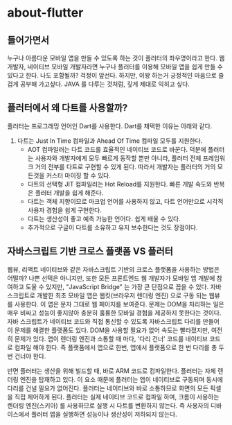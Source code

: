 # about-flutter

## 들어가면서

누구나 아름다운 모바일 앱을 만들 수 있도록 하는 것이 플러터의 좌우명이라고 한다. 웹 개발자, 네이티브 모바일 개발자라면 누구나 플러터를 이용해 모바일 앱을 쉽게 만들 수 있다고 한다. 나도 포함될까? 걱정이 앞선다. 하지만, 이왕 하는거 긍정적인 마음으로 즐겁게 공부해 가고싶다. JAVA 를 다루는 것처럼, 깊게 제대로 익히고 싶다.

## 플러터에서 왜 다트를 사용할까?

플러터는 프로그래밍 언어인 Dart를 사용한다. Dart를 채택한 이유는 아래와 같다.
1. 다트는 Just In Time 컴파일과 Ahead Of Time 컴파일 모두를 지원한다. 
    - AOT 컴파일러는 다트 코드를 효율적인 네이티브 코드로 바꾼다. 덕분에 플러터는 사용자와 개발자에게 모두 빠르게 동작할 뿐만 아니라, 플러터 전체 프레임워크 거의 전부를 다트로 구현할 수 있게 된다. 따라서 개발자는 플러터의 거의 모든것을 커스터 마이징 할 수 있다.
    - 다트의 선택형 JIT 컴파일러는 Hot Reload를 지원한다. 빠른 개발 속도와 반복은 플러터 개발을 쉽게 해준다.
    - 다트는 객체 지향이므로 마크업 언어를 사용하지 않고, 다트 언어만으로 시각적 사용자 경험을 쉽게 구현한다.
    - 다트는 생산성이 좋고 예측 가능한 언어다. 쉽게 배울 수 있다.
    - 추가적으로 구글이 다트를 소유하고 유지 보수한다는 것도 장점이다.

## 자바스크립트 기반 크로스 플랫폼 VS 플러터

웹뷰, 리액트 네이티브와 같은 자바스크립트 기반의 크로스 플랫폼을 사용하는 방법은 어떨까? 나쁜 선택은 아니지만, 또한 모든 프론트엔드 웹 개발자가 모바일 앱 개발에 참여하고 도울 수 있지만, "JavaScript Bridge" 는 가장 큰 단점으로 꼽을 수 있다. 자바스크립트로 개발한 최초 모바일 앱은 웹킷(브라우저 렌더링 엔진) 으로 구동 되는 웹뷰를 사용한다. 이 앱은 문자 그대로 웹 페이지를 보여준다. 문제는 DOM을 처리하는 일은 매우 비싸고 성능이 좋지않아 충분히 훌륭한 모바일 경험을 제공하지 못한다는 것이다. 자바 스크립트가 네이티브 코드와 직접 통신할 수 있도록 자바스크립트 다리를 만들어 이 문제를 해결한 플랫폼도 있다. DOM을 사용할 필요가 없어 속도는 빨라졌지만, 여전히 문제가 있다. 앱이 렌더링 엔진과 소통할 때 마다, '다리 건너' 코드를 네이티브 코드로 컴파일 해야 한다. 즉 플랫폼에서 앱으로 한번, 앱에서 플랫폼으로 한 번 다리를 총 두번 건너야 한다.

반면 플러터는 생산을 위해 빌드할 때, 바로 ARM 코드로 컴파일한다. 플러터는 자체 렌더링 엔진을 탑재하고 있다. 이 요소 때문에 플러터는 앱이 네이티브로 구동되며 동시에 다리를 건널 필요가 없어진다. 플러터는 네이티브와 바로 소통하므로 화면의 모든 픽셀을 직접 제어하게 된다. 플러터는 실제 네이티브 코드로 컴파일 하며, 크롬이 사용하는 렌더링 엔진(스키아) 를 사용하므로 실행 시 다트를 변환하지 않는다. 즉 사용자의 디바이스에서 플러터 앱을 실행하면 성능이나 생산성이 저하되지 않는다.
